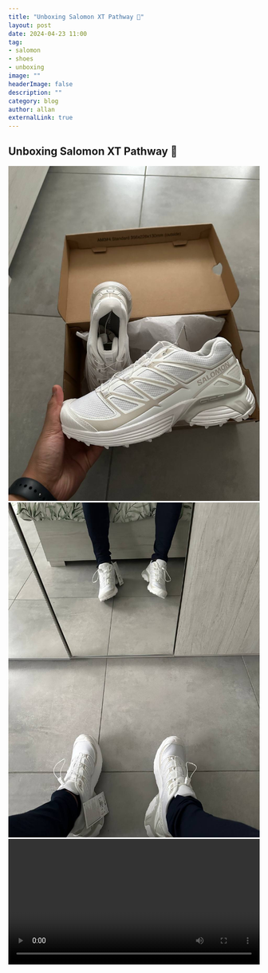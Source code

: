 ```yaml
---
title: "Unboxing Salomon XT Pathway 👟"
layout: post
date: 2024-04-23 11:00
tag: 
- salomon
- shoes
- unboxing
image: ""
headerImage: false
description: ""
category: blog
author: allan
externalLink: true
---
```


## Unboxing Salomon XT Pathway 👟


<div>
    <img class="image" src="https://github.com/Allan-Nava/Allan-Nava.github.io/blob/master/assets/images/salomon-xt-pathway.jpg?raw=true" alt="" />
</div>

<div>
    <img class="image" src="https://github.com/Allan-Nava/Allan-Nava.github.io/blob/master/assets/images/salomon-xt-pathway-2.jpg?raw=true" alt="" />
</div>


<div>
    <video class="fullscreen fill" width="100%" autoplay loop controls mute autostart="false" >
        <source src="https://github.com/Allan-Nava/Allan-Nava.github.io/raw/master/assets/video/salomon-xt-pathway.MOV" type="video/mp4" mute >
    </video>
</div>
